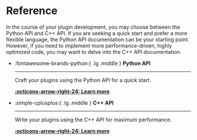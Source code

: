 # Reference

In the course of your plugin development, you may choose between the Python API and C++ API. If you are seeking a
quick start and prefer a more flexible language, the Python API documentation can be your starting point. However,
if you need to implement more performance-driven, highly optimized code, you may want to delve into the C++ API
documentation.

<div class="grid cards" markdown>

-   :fontawesome-brands-python:{ .lg .middle } __Python API__

    ---

    Craft your plugins using the Python API for a quick start.

    [**:octicons-arrow-right-24: Learn more**](python/server.md)

-   :simple-cplusplus:{ .lg .middle } __C++ API__

    ---

    Write your plugins using the C++ API for maximum performance.

    [**:octicons-arrow-right-24: Learn more**](cpp/annotated.md)

</div>
